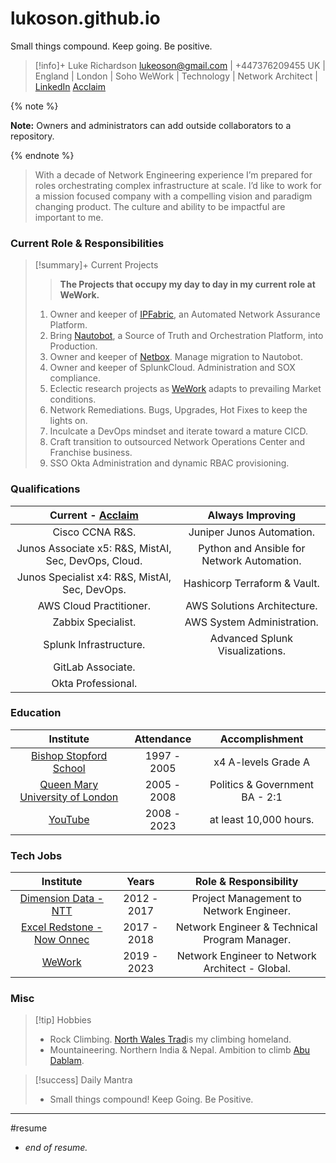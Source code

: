 # lukoson.github.io
Small things compound. Keep going. Be positive. 






> [!info]+ Luke Richardson
> [lukeoson@gmail.com](mailto:lukeoson@gmail.com) | +447376209455
> UK | England | London | Soho
> WeWork | Technology | Network Architect | [LinkedIn](https://www.linkedin.com/in/luke-richardson/) [Acclaim](https://www.credly.com/users/luke-richardson.dca3c027)
 
 
 {% note %}

**Note:** Owners and administrators can add outside collaborators to a repository.

{% endnote %}
 
 
>With a decade of Network Engineering experience I’m prepared for roles orchestrating complex infrastructure at scale. I’d like to work for a mission focused company with a compelling vision and paradigm changing product. The culture and ability to be impactful are important to me.

### Current Role & Responsibilities

>[!summary]+ Current Projects
>> **The Projects that occupy my day to day in my current role at WeWork.**
>1.   Owner and keeper of [IPFabric](https://ipfabric.io/), an Automated Network Assurance Platform.  
>2.   Bring [Nautobot](https://www.networktocode.com/nautobot/), a Source of Truth and Orchestration Platform, into Production.
>3.   Owner and keeper of [Netbox](https://netbox.readthedocs.io/en/stable/). Manage migration to Nautobot. 
>4.   Owner and keeper of SplunkCloud. Administration and SOX compliance. 
>5.   Eclectic research projects as [WeWork](https://www.wework.com/) adapts to prevailing Market  conditions.
>6.   Network Remediations. Bugs, Upgrades, Hot Fixes to keep the lights on.
>7.    Inculcate a DevOps mindset and iterate toward a mature CICD.
>8.   Craft transition to outsourced Network Operations Center and Franchise business.
>9.   SSO Okta Administration and dynamic RBAC provisioning.

### Qualifications

| **Current - [Acclaim](https://www.credly.com/users/luke-richardson.dca3c027)** | **Always Improving** |
|:----------------------------:|:-----------------------------:|
| Cisco CCNA R&S. | Juniper Junos Automation.| 
| Junos Associate x5: R&S, MistAI, Sec, DevOps, Cloud. | Python and Ansible for Network Automation. |
| Junos Specialist x4: R&S, MistAI, Sec, DevOps. | Hashicorp Terraform & Vault. |
| AWS Cloud Practitioner. | AWS Solutions Architecture. |
| Zabbix Specialist. | AWS System Administration. |
| Splunk Infrastructure. | Advanced Splunk Visualizations.
| GitLab Associate. | |
| Okta Professional. | |

### Education 

| Institute | Attendance | Accomplishment |
| :---: | :---: | :---: |
| [Bishop Stopford School](https://www.bishopstopford.com/) | 1997 - 2005 | x4 A-levels Grade A |
| [Queen Mary University of London](https://www.qmul.ac.uk/) | 2005 - 2008 | Politics & Government BA - 2:1 |
| [YouTube](https://www.youtube.com/channel/UCRIOI_3REG9zIDM0Fp9Xiyg) | 2008 - 2023 | at least 10,000 hours. |

### Tech Jobs

| Institute | Years | Role & Responsibility |  
| :--: | :---: | :---: |
| [Dimension Data - NTT](https://www.dimensiondata.com/en-gb/) | 2012 - 2017 | Project Management to Network Engineer. |
| [Excel Redstone - Now Onnec](https://www.onnecgroup.com/) | 2017 - 2018 | Network Engineer & Technical Program Manager. |
| [WeWork](https://www.wework.com/) | 2019 - 2023 | Network Engineer to Network Architect - Global. |

### Misc

>[!tip] Hobbies
>- Rock Climbing. [North Wales Trad](https://www.ukclimbing.com/logbook/set.php?id=165)is my climbing homeland. 
>- Mountaineering. Northern India & Nepal. Ambition to climb [Abu Dablam](https://www.google.com/search?q=abu+dablam).
>

> [!success] Daily Mantra
> - Small things compound! Keep Going. Be Positive.

***
#resume 

- *end of resume.*
